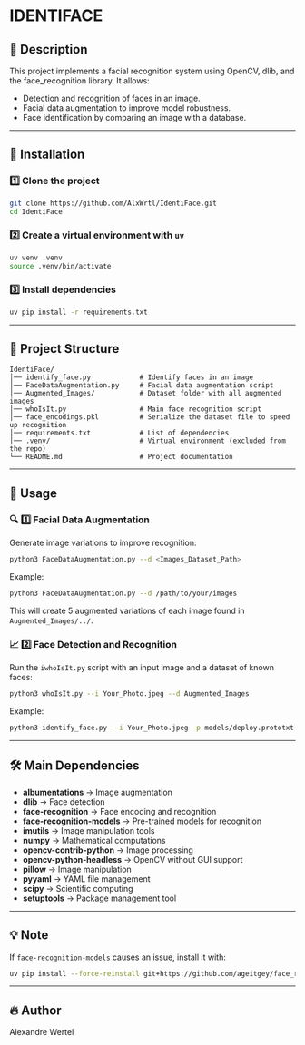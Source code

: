 # IDENTIFACE

## 📌 Description

This project implements a facial recognition system using OpenCV, dlib, and the face_recognition library. It allows:

- Detection and recognition of faces in an image.
- Facial data augmentation to improve model robustness.
- Face identification by comparing an image with a database.

---

## 🚀 Installation

### 1️⃣ Clone the project

```bash
git clone https://github.com/AlxWrtl/IdentiFace.git
cd IdentiFace
```

### 2️⃣ Create a virtual environment with `uv`

```bash
uv venv .venv
source .venv/bin/activate
```

### 3️⃣ Install dependencies

```bash
uv pip install -r requirements.txt
```

---

## 📂 Project Structure

```plaintext
IdentiFace/
│── identify_face.py            # Identify faces in an image
│── FaceDataAugmentation.py     # Facial data augmentation script
│── Augmented_Images/           # Dataset folder with all augmented images
│── whoIsIt.py                  # Main face recognition script
│── face_encodings.pkl          # Serialize the dataset file to speed up recognition
│── requirements.txt            # List of dependencies
│── .venv/                      # Virtual environment (excluded from the repo)
└── README.md                   # Project documentation
```

---

## 🎯 Usage

### 🔍 1️⃣  Facial Data Augmentation

Generate image variations to improve recognition:

```bash
python3 FaceDataAugmentation.py --d <Images_Dataset_Path>
```

Example:

```bash
python3 FaceDataAugmentation.py --d /path/to/your/images
```

This will create 5 augmented variations of each image found in `Augmented_Images/../`.

### 📈 2️⃣ Face Detection and Recognition

Run the `iwhoIsIt.py` script with an input image and a dataset of known faces:

```bash
python3 whoIsIt.py --i Your_Photo.jpeg --d Augmented_Images
```

Example:

```bash
python3 identify_face.py --i Your_Photo.jpeg -p models/deploy.prototxt -m models/res10_300x300_ssd_iter_140000.caffemodel
```



---

## 🛠 Main Dependencies

- **albumentations** → Image augmentation
- **dlib** → Face detection
- **face-recognition** → Face encoding and recognition
- **face-recognition-models** → Pre-trained models for recognition
- **imutils** → Image manipulation tools
- **numpy** → Mathematical computations
- **opencv-contrib-python** → Image processing
- **opencv-python-headless** → OpenCV without GUI support
- **pillow** → Image manipulation
- **pyyaml** → YAML file management
- **scipy** → Scientific computing
- **setuptools** → Package management tool

---

## 💡 Note

If `face-recognition-models` causes an issue, install it with:

```bash
uv pip install --force-reinstall git+https://github.com/ageitgey/face_recognition_models
```

---

## 🔥 Author

Alexandre Wertel
